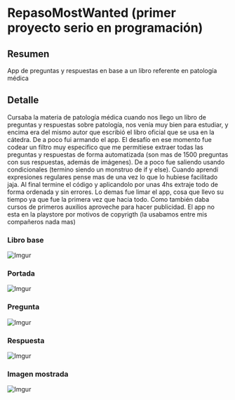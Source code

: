 # RepasoMostWanted (primer proyecto serio en programación)
## Resumen
App de preguntas y respuestas en base a un libro referente en patología médica 

## Detalle
Cursaba la materia de patología médica cuando nos llego un libro de preguntas y respuestas sobre patología, nos venía muy bien para estudiar, y encima era del mismo autor que escribió el libro oficial que se usa en la cátedra. De a poco fui armando el app. El desafío en ese momento fue codear un filtro muy especifico que me permitiese extraer todas las preguntas y respuestas de forma automatizada (son mas de 1500 preguntas con sus respuestas, además de imágenes). De a poco fue saliendo  usando condicionales (termino siendo un monstruo de if y else). Cuando aprendí expresiones regulares pense mas de una vez lo que lo hubiese facilitado jaja. 
Al final termine el código y aplicandolo por unas 4hs extraje todo de forma ordenada y sin errores. Lo demas fue limar el app, cosa que llevo su tiempo ya que fue la primera vez que hacia todo. Como también daba cursos de primeros auxilios aproveche para hacer publicidad. El app no esta en la playstore por motivos de copyrigth (la usabamos entre mis compañeros nada mas)

### Libro base
![Imgur](https://i.imgur.com/JoL8IMk.jpg)

### Portada
![Imgur](https://i.imgur.com/S26XgX7.jpg)

### Pregunta
![Imgur](https://i.imgur.com/tEKkjO9.jpg)
### Respuesta 
![Imgur](https://i.imgur.com/VRpDidb.jpg)
### Imagen mostrada
![Imgur](https://i.imgur.com/dCv8Ehv.jpg)
